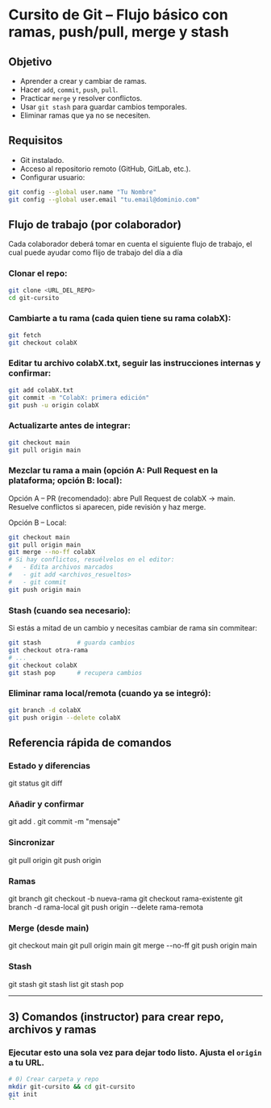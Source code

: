 # Cursito de Git – Flujo básico con ramas, push/pull, merge y stash

## Objetivo
- Aprender a crear y cambiar de ramas.
- Hacer `add`, `commit`, `push`, `pull`.
- Practicar `merge` y resolver conflictos.
- Usar `git stash` para guardar cambios temporales.
- Eliminar ramas que ya no se necesiten.

## Requisitos
- Git instalado.
- Acceso al repositorio remoto (GitHub, GitLab, etc.).
- Configurar usuario:
```bash
git config --global user.name "Tu Nombre"
git config --global user.email "tu.email@dominio.com"
```
## Flujo de trabajo (por colaborador)
Cada colaborador deberá tomar en cuenta el siguiente flujo de trabajo, el cual 
puede ayudar como flijo de trabajo del día a día

### Clonar el repo:
```bash
git clone <URL_DEL_REPO>
cd git-cursito
```

### Cambiarte a tu rama (cada quien tiene su rama colabX):
```bash
git fetch
git checkout colabX
```

### Editar tu archivo colabX.txt, seguir las instrucciones internas y confirmar:

```bash
git add colabX.txt
git commit -m "ColabX: primera edición"
git push -u origin colabX
```

### Actualizarte antes de integrar:
```bash
git checkout main
git pull origin main
```

### Mezclar tu rama a main (opción A: Pull Request en la plataforma; opción B: local):

Opción A – PR (recomendado): abre Pull Request de colabX → main. Resuelve conflictos si aparecen, pide revisión y haz merge.

Opción B – Local:
```bash
git checkout main
git pull origin main
git merge --no-ff colabX
# Si hay conflictos, resuélvelos en el editor:
#   - Edita archivos marcados
#   - git add <archivos_resueltos>
#   - git commit
git push origin main
```

### Stash (cuando sea necesario):
Si estás a mitad de un cambio y necesitas cambiar de rama sin commitear:
```bash
git stash          # guarda cambios
git checkout otra-rama
# ...
git checkout colabX
git stash pop      # recupera cambios
```

### Eliminar rama local/remota (cuando ya se integró):
```bash
git branch -d colabX
git push origin --delete colabX
```

## Referencia rápida de comandos
### Estado y diferencias
git status
git diff

### Añadir y confirmar
git add .
git commit -m "mensaje"

### Sincronizar
git pull origin <rama>
git push origin <rama>

### Ramas
git branch
git checkout -b nueva-rama
git checkout rama-existente
git branch -d rama-local
git push origin --delete rama-remota

### Merge (desde main)
git checkout main
git pull origin main
git merge --no-ff <rama>
git push origin main

### Stash
git stash
git stash list
git stash pop


---

## 3) Comandos (instructor) para **crear repo, archivos y ramas**

### Ejecutar esto una sola vez para dejar todo listo. Ajusta el `origin` a tu URL.

```bash
# 0) Crear carpeta y repo
mkdir git-cursito && cd git-cursito
git init
``